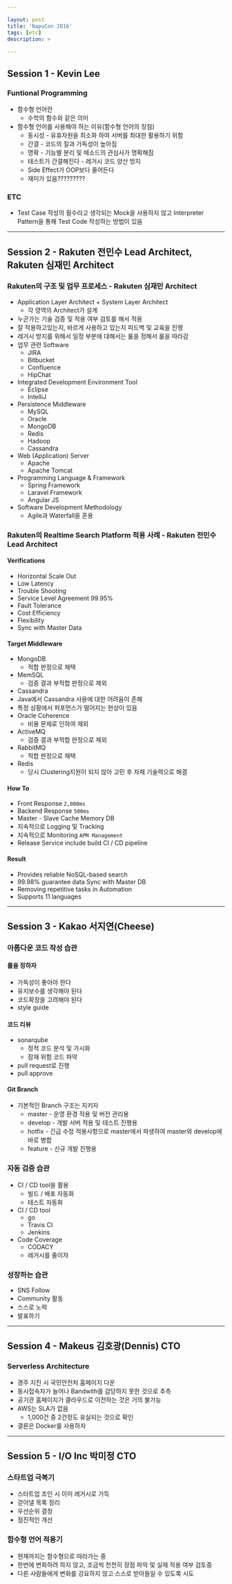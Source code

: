 ```yaml
---

layout: post
title: 'NapuCon 2016'
tags: [etc]
description: >
  
---
```


## Session 1 - Kevin Lee

### Funtional Programming

* 함수형 언어란
  * 수학의 함수와 같은 의미
* 함수형 언어를 사용해야 하는 이유(함수형 언어의 장점)
  * 동시성 - 유휴자원을 최소화 하여 서버를 최대한 활용하기 위함
  * 간결 - 코드의 질과 가독성이 높아짐
  * 명확 - 기능별 분리 및 메소드의 관심사가 명확해짐
  * 테스트가 간결해진다 - 레거시 코드 양산 방지
  * Side Effect가 OOP보다 줄어든다
  * 재미가 있음?????????

### ETC

* Test Case 작성의 필수라고 생각되는 Mock을 사용하지 않고 Interpreter Pattern을 통해 Test Code 작성하는 방법이 있음

---

## Session 2 - Rakuten 전민수 Lead Architect, Rakuten 심재민 Architect

### Rakuten의 구조 및 업무 프로세스 - Rakuten 심재민 Architect

* Application Layer Architect + System Layer Architect
  * 각 영역의 Architect가 설계
* 누군가는 기술 검증 및 적용 여부 검토를 해서 적용
* 잘 적용하고있는지, 바르게 사용하고 있는지 피드백 및 교육을 진행
* 레거시 방지를 위해서 일정 부분에 대해서는 룰을 정해서 룰을 따라감
* 업무 관련 Software
  * JIRA
  * Bitbucket
  * Confluence
  * HipChat
* Integrated Development Environment Tool
  * Eclipse
  * IntelliJ
* Persistence Middleware
  * MySQL
  * Oracle
  * MongoDB
  * Redis
  * Hadoop
  * Cassandra
* Web (Application) Server
  * Apache
  * Apache Tomcat
* Programming Language & Framework
  * Spring Framework
  * Laravel Framework
  * Angular JS
* Software Development Methodology
  * Agile과 Waterfall을 혼용


### Rakuten의 Realtime Search Platform 적용 사례 - Rakuten 전민수 Lead Architect

#### Verifications

* Horizontal Scale Out
* Low Latency
* Trouble Shooting
* Service Level Agreement 99.95%
* Fault Tolerance
* Cost Efficiency
* Flexibility
* Sync with Master Data

#### Target Middleware

* MongoDB
  * 적합 판정으로 채택
* MemSQL
  * 검증 결과 부적합 판정으로 제외
* Cassandra
 * Java에서 Cassandra 사용에 대한 어려움이 존해
 * 특정 상황에서 퍼포먼스가 떨어지는 현상이 있음
* Oracle Coherence
  * 비용 문제로 인하여 제외
* ActiveMQ
  * 검증 결과 부적합 판정으로 제외
* RabbitMQ
  * 적합 판정으로 채택
* Redis
  * 당시 Clustering지원이 되지 않아 고민 후 자체 기술력으로 해결

#### How To

* Front Response `2,000ms`
* Backend Response `500ms`
* Master - Slave Cache Memory DB
* 지속적으로 Logging 및 Tracking
* 지속적으로 Monitoring `APM Management`
* Release Service include build CI / CD pipeline

#### Result

* Provides reliable NoSQL-based search
* 99.98% guarantee data Sync with Master DB
* Removing repetitive tasks in Automation
* Supports 11 languages

---

## Session 3 - Kakao 서지연(Cheese)

### 아름다운 코드 작성 습관

#### 룰을 정하자

* 가독성이 좋아야 한다
* 유지보수를 생각해야 된다
* 코드확장을 고려해야 된다
* style guide

#### 코드 리뷰

* sonarqube
  * 정적 코드 분석 및 가시화
  * 잠재 위험 코드 파악
* pull request로 진행
* pull approve

#### Git Branch

* 기본적인 Branch 구조는 지키자
  * master - 운영 환경 적용 및 버전 관리용
  * develop - 개발 서버 적용 및 테스트 진행용
  * hotfix - 긴급 수정 적용사항으로 master에서 파생하여 master와 develop에 바로 병합
  * feature - 신규 개발 진행용

### 자동 검증 습관

* CI / CD tool을 활용
  * 빌드 / 배포 자동화
  * 테스트 자동화
* CI / CD tool
  * go
  * Travis CI
  * Jenkins
* Code Coverage
  * CODACY
  * 레거시를 줄이자

### 성장하는 습관

* SNS  Follow
* Community 활동
* 스스로 노력
* 발표하기

---

## Session 4 - Makeus 김호광(Dennis) CTO

### Serverless Architecture

* 경주 지진 시 국민안전처 홈페이지 다운
* 동시접속자가 늘어나 Bandwith를 감당하지 못한 것으로 추측
* 공기관 홈페이지가 클라우드로 이전하는 것은 거의 불가능
* AWS는 SLA가 없음
  * 1,000건 중 2건정도 유실되는 것으로 확인
* 결론은 Docker를 사용하자

---

## Session 5 - I/O Inc 박미정 CTO

### 스타트업 극복기

* 스타트업 조인 시 이미 레거시로 가득
* 걷어낼 목록 정리
* 우선순위 결정
* 점진적인 개선

### 함수형 언어 적용기

* 현재까지는 함수형으로 따라가는 중
* 한번에 변화하려 하지 않고, 조금씩 천천히 장점 파악 및 실제 적용 여부 검토중
* 다른 사람들에게 변화를 강요하지 않고 스스로 받아들일 수 있도록 시도

